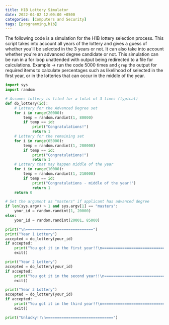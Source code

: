 ```yaml
---
title: H1B Lottery Simulator
date: 2022-04-02 12:00:00 +0500
categories: [Computers and Security]
tags: [programming,h1b]
---
```


The following code is a simulation for the H1B lottery selection process. This script takes into account all years of the lottery and gives a guess of whether you'll be selected in the 3 years or not. It can also take into account whether you're an advanced degree candidate or not. This simulation can be run in a for loop unattended with output being redirected to a file for calculations. Example &rarr; run the code 5000 times and `grep` the output for required items to calculate percentages such as likelihood of selected in the first year, or in the lotteries that can occur in the middle of the year.

```python
import sys
import random

# Assumes lottery is filed for a total of 3 times (typical)
def do_lottery(id):
    # Lottery for the Advanced Degree set
    for i in range(20000):
        temp = random.randint(1, 80000)
        if temp == id:
            print("Congratulations!")
            return 1
    # Lottery for the remaining set
    for i in range(65000):
        temp = random.randint(1, 280000)
        if temp == id:
            print("Congratulations!")
            return 1
    # Lottery that may happen middle of the year
    for i in range(10000):
        temp = random.randint(1, 210000)
        if temp == id:
            print("Congratulations - middle of the year!")
            return 1
    return 0

# Set the argument as "masters" if applicant has advanced degree
if len(sys.argv) > 1 and sys.argv[1] == "masters":
    your_id = random.randint(1, 20000)
else:
    your_id = random.randint(20001, 85000)

print("\n==============================")
print("Year 1 Lottery")
accepted = do_lottery(your_id)
if accepted:
    print("You got it in the first year!!\n==============================")
    exit()

print("Year 2 Lottery")
accepted = do_lottery(your_id)
if accepted:
    print("You got it in the second year!!\n==============================")
    exit()

print("Year 3 Lottery")
accepted = do_lottery(your_id)
if accepted:
    print("You got it in the third year!!\n==============================")
    exit()

print("Unlucky!!\n==============================")
```
